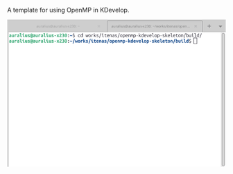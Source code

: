 A template for using OpenMP in KDevelop.


![](https://github.com/auralius/openmp-kdevelop-skeleton/blob/main/demo.gif)
